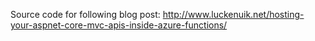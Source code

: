 Source code for following blog post: http://www.luckenuik.net/hosting-your-aspnet-core-mvc-apis-inside-azure-functions/
